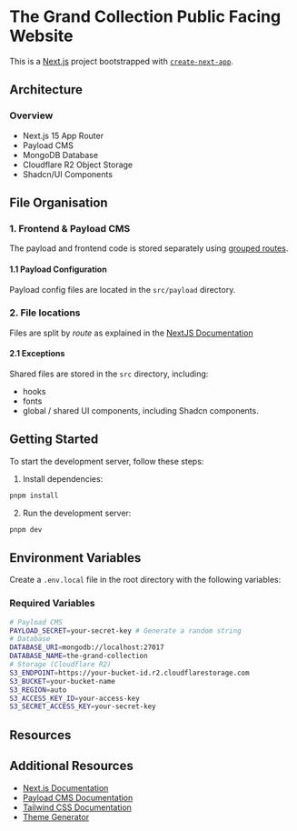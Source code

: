 # The Grand Collection Public Facing Website

This is a [Next.js](https://nextjs.org) project bootstrapped with [`create-next-app`](https://nextjs.org/docs/app/api-reference/cli/create-next-app).

## Architecture

### Overview

- Next.js 15 App Router
- Payload CMS
- MongoDB Database
- Cloudflare R2 Object Storage
- Shadcn/UI Components

## File Organisation

### 1. Frontend & Payload CMS

The payload and frontend code is stored separately using [grouped routes](https://nextjs.org/docs/app/getting-started/project-structure#route-groups-and-private-folders).

#### 1.1 Payload Configuration

Payload config files are located in the `src/payload` directory.

### 2. File locations

Files are split by _route_ as explained in the [NextJS Documentation](https://nextjs.org/docs/app/getting-started/project-structure#split-project-files-by-feature-or-route)

#### 2.1 Exceptions

Shared files are stored in the `src` directory, including:

- hooks
- fonts
- global / shared UI components, including Shadcn components.

## Getting Started

To start the development server, follow these steps:

1. Install dependencies:

```bash
pnpm install
```

2. Run the development server:

```bash
pnpm dev
```

## Environment Variables

Create a `.env.local` file in the root directory with the following variables:

### Required Variables

```bash
# Payload CMS
PAYLOAD_SECRET=your-secret-key # Generate a random string
# Database
DATABASE_URI=mongodb://localhost:27017
DATABASE_NAME=the-grand-collection
# Storage (Cloudflare R2)
S3_ENDPOINT=https://your-bucket-id.r2.cloudflarestorage.com
S3_BUCKET=your-bucket-name
S3_REGION=auto
S3_ACCESS_KEY_ID=your-access-key
S3_SECRET_ACCESS_KEY=your-secret-key
```

## Resources

## Additional Resources

- [Next.js Documentation](https://nextjs.org/docs)
- [Payload CMS Documentation](https://payloadcms.com/docs/getting-started/what-is-payload)
- [Tailwind CSS Documentation](https://tailwindcss.com/)
- [Theme Generator](https://www.realtimecolors.com/?colors=2e2e2e-f3f3f1-6c705c-cdc7b2-517671&fonts=Inter-Inter)
